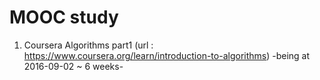 # MOOC study
1. Coursera Algorithms part1 (url : https://www.coursera.org/learn/introduction-to-algorithms) -being at 2016-09-02 ~ 6 weeks-
